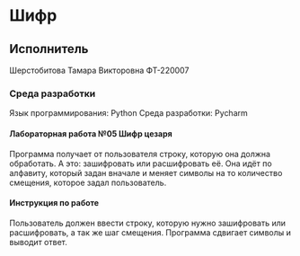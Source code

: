 # Шифр
## Исполнитель
Шерстобитова Тамара Викторовна
ФТ-220007
### Среда разработки
Язык программирования: Python
Среда разработки: Pycharm
#### Лабораторная работа №05 Шифр цезаря
Программа получает от пользователя строку, которую она должна обработать. А это: зашифровать или расшифровать её. Она идёт по алфавиту, который задан вначале и меняет символы на то количество смещения, которое задал пользователь. 
#### Инструкция по работе
Пользователь должен ввести строку, которую нужно зашифровать или расшифровать, а так же шаг смещения. Программа сдвигает символы и выводит ответ. 
